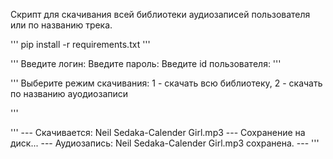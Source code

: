 Скрипт для скачивания всей библиотеки аудиозаписей пользователя или по названию трека.

'''
pip install -r requirements.txt
'''

'''
Введите логин:
Введите пароль:
Введите id пользователя:
'''

'''
Выберите режим скачивания: 1 - скачать всю библиотеку, 2 - скачать по названию ауодиозаписи
>
'''

'''
--- Скачивается: Neil Sedaka-Calender Girl.mp3 ---
Сохранение на диск...
--- Аудиозапись: Neil Sedaka-Calender Girl.mp3 сохранена. ---
'''